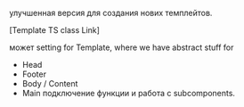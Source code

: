 улучшенная версия для создания нових темплейтов.

[Template TS class Link]

может setting for Template, where we have abstract stuff for

- Head
- Footer
- Body / Content
- Main
подключение функции и работа с subcomponents.
